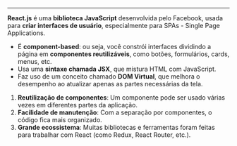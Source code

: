 

---
**React.js** é uma **biblioteca JavaScript** desenvolvida pelo Facebook, usada para **criar interfaces de usuário**, especialmente para SPAs - Single Page Applications.

- É **component-based**: ou seja, você constrói interfaces dividindo a página em **componentes reutilizáveis**, como botões, formulários, cards, menus, etc.
- Usa uma **sintaxe chamada JSX**, que mistura HTML com JavaScript.
- Faz uso de um conceito chamado **DOM Virtual**, que melhora o desempenho ao atualizar apenas as partes necessárias da tela.

1. **Reutilização de componentes**: Um componente pode ser usado várias vezes em diferentes partes da aplicação.
2. **Facilidade de manutenção**: Com a separação por componentes, o código fica mais organizado.
3. **Grande ecossistema**: Muitas bibliotecas e ferramentas foram feitas para trabalhar com React (como Redux, React Router, etc.).
 
